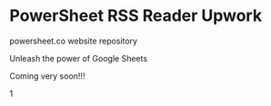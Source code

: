 # PowerSheet RSS Reader Upwork

powersheet.co website repository

Unleash the power of Google Sheets

Coming very soon!!!

1
